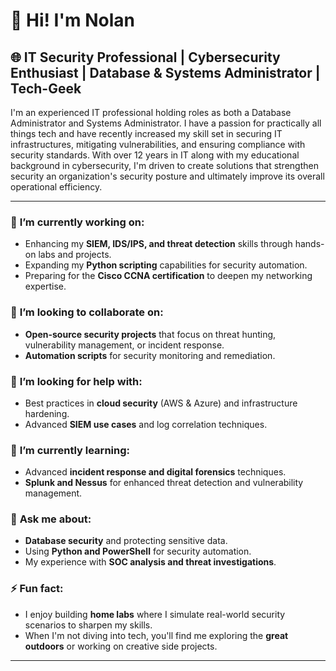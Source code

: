 <h1>👋 Hi! I'm Nolan</h1>

<h2>🌐 IT Security Professional | Cybersecurity Enthusiast | Database & Systems Administrator | Tech-Geek </h2>

<p>I'm an experienced IT professional holding roles as both a Database Administrator and Systems Administrator. I have a passion for practically all things tech and have recently increased my skill set in securing IT infrastructures, mitigating vulnerabilities, and ensuring compliance with security standards. With over 12 years in IT along with my educational background in cybersecurity, I'm driven to create solutions that strengthen security an organization's security posture and ultimately improve its overall operational efficiency.</p>

<hr>

<h3>🔭 <strong>I’m currently working on:</strong></h3>
<ul>
  <li>Enhancing my <strong>SIEM, IDS/IPS, and threat detection</strong> skills through hands-on labs and projects.</li>
  <li>Expanding my <strong>Python scripting</strong> capabilities for security automation.</li>
  <li>Preparing for the <strong>Cisco CCNA certification</strong> to deepen my networking expertise.</li>
</ul>

<h3>👯 <strong>I’m looking to collaborate on:</strong></h3>
<ul>
  <li><strong>Open-source security projects</strong> that focus on threat hunting, vulnerability management, or incident response.</li>
  <li><strong>Automation scripts</strong> for security monitoring and remediation.</li>
</ul>

<h3>🤝 <strong>I’m looking for help with:</strong></h3>
<ul>
  <li>Best practices in <strong>cloud security</strong> (AWS & Azure) and infrastructure hardening.</li>
  <li>Advanced <strong>SIEM use cases</strong> and log correlation techniques.</li>
</ul>

<h3>🌱 <strong>I’m currently learning:</strong></h3>
<ul>
  <li>Advanced <strong>incident response and digital forensics</strong> techniques.</li>
  <li><strong>Splunk and Nessus</strong> for enhanced threat detection and vulnerability management.</li>
</ul>

<h3>💬 <strong>Ask me about:</strong></h3>
<ul>
  <li><strong>Database security</strong> and protecting sensitive data.</li>
  <li>Using <strong>Python and PowerShell</strong> for security automation.</li>
  <li>My experience with <strong>SOC analysis and threat investigations</strong>.</li>
</ul>

<h3>⚡ <strong>Fun fact:</strong></h3>
<ul>
  <li>I enjoy building <strong>home labs</strong> where I simulate real-world security scenarios to sharpen my skills.</li>
  <li>When I'm not diving into tech, you'll find me exploring the <strong>great outdoors</strong> or working on creative side projects.</li>
</ul>

<hr>

</ul>
